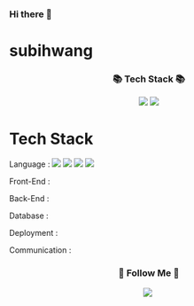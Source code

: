 ### Hi there 👋



<!--
**SubiHwang/SubiHwang** is a ✨ _special_ ✨ repository because its `README.md` (this file) appears on your GitHub profile.

Here are some ideas to get you started:

- 🔭 I’m currently working on ...
- 🌱 I’m currently learning ...
- 👯 I’m looking to collaborate on ...
- 🤔 I’m looking for help with ...
- 💬 Ask me about ...
- 📫 How to reach me: ...
- 😄 Pronouns: ...
- ⚡ Fun fact: ...
-->

# subihwang

<h3 align="center">📚 Tech Stack 📚</h3>
<p align="center">
  <a href="https://github.com/subihawng/subihwang/edit/main" target="_blank"><img src="https://img.shields.io/badge/Swift-black?style=flat-square&logo=Swift&logoColor=blue"/></a>
  <a href="https://github.com/subihawng/subihwang/edit/main" target="_blank"><img src="https://img.shields.io/badge/React-white?style=flat-square&logo=React&logoColor=61DAFB"/></a>

# Tech Stack
Language :  <a href="https://github.com/subihawng/subihwang/edit/main" target="_blank"><img src="https://img.shields.io/badge/Swift-black?style=flat-square&logo=Swift&logoColor=blue"/></a>
  <a href="https://github.com/subihawng/subihwang/edit/main" target="_blank"><img src="https://img.shields.io/badge/React-white?style=flat-square&logo=React&logoColor=61DAFB"/></a>
  <a href="https://github.com/subihawng/subihwang/edit/main" target="_blank"><img src="https://img.shields.io/badge/Swift-black?style=flat-square&logo=Swift&logoColor=blue"/></a>
  <a href="https://github.com/subihawng/subihwang/edit/main" target="_blank"><img src="https://img.shields.io/badge/React-white?style=flat-square&logo=React&logoColor=61DAFB"/></a>

 

Front-End :   

Back-End :    

Database :      

Deployment :     

Communication :   
  
</p>

<h3 align="center">🌈 Follow Me 🌈</h3>
<p align="center">
<a href="https://velog.io/@super-hwang"><img src="https://img.shields.io/badge/Tech%20Blog-11B48A?style=flat-square&logo=Vimeo&logoColor=white&link=https://velog.io/@hyeinisfree"/></a>&nbsp

